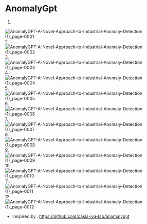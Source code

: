 # AnomalyGpt




1.
![AnomalyGPT-A-Novel-Approach-to-Industrial-Anomaly-Detection (1)_page-0001](https://github.com/Rakib-data-scientist/AnomalyGpt/assets/137823730/30e96ea5-1004-496d-a010-347493714086)
2.
![AnomalyGPT-A-Novel-Approach-to-Industrial-Anomaly-Detection (1)_page-0002](https://github.com/Rakib-data-scientist/AnomalyGpt/assets/137823730/4e806c9c-bc7b-4b30-9c74-59a2857254c3)
3.
![AnomalyGPT-A-Novel-Approach-to-Industrial-Anomaly-Detection (1)_page-0003](https://github.com/Rakib-data-scientist/AnomalyGpt/assets/137823730/1e850b5f-db36-43b9-9ae4-3fdbc8258fd8)
4.
![AnomalyGPT-A-Novel-Approach-to-Industrial-Anomaly-Detection (1)_page-0004](https://github.com/Rakib-data-scientist/AnomalyGpt/assets/137823730/478bd5ba-48f1-43b2-a12d-277eeddb6218)
5.
![AnomalyGPT-A-Novel-Approach-to-Industrial-Anomaly-Detection (1)_page-0005](https://github.com/Rakib-data-scientist/AnomalyGpt/assets/137823730/67600b37-5322-42d5-964f-7a2067028d0e)
6.
![AnomalyGPT-A-Novel-Approach-to-Industrial-Anomaly-Detection (1)_page-0006](https://github.com/Rakib-data-scientist/AnomalyGpt/assets/137823730/9fe5d980-ceb0-4b67-8022-db3feae8cb99)
7.
![AnomalyGPT-A-Novel-Approach-to-Industrial-Anomaly-Detection (1)_page-0007](https://github.com/Rakib-data-scientist/AnomalyGpt/assets/137823730/162cc53f-fb0c-4a7b-bc25-39e221227891)
8.
![AnomalyGPT-A-Novel-Approach-to-Industrial-Anomaly-Detection (1)_page-0008](https://github.com/Rakib-data-scientist/AnomalyGpt/assets/137823730/ce1e0316-c1d2-4679-a743-23aa0e587b44)
9.
![AnomalyGPT-A-Novel-Approach-to-Industrial-Anomaly-Detection (1)_page-0009](https://github.com/Rakib-data-scientist/AnomalyGpt/assets/137823730/70b0da4f-b00a-406d-9130-cfd53d60bdd2)
10.
![AnomalyGPT-A-Novel-Approach-to-Industrial-Anomaly-Detection (1)_page-0010](https://github.com/Rakib-data-scientist/AnomalyGpt/assets/137823730/68c08134-1543-4fa6-a83c-9531f287cc0c)
11.
![AnomalyGPT-A-Novel-Approach-to-Industrial-Anomaly-Detection (1)_page-0011](https://github.com/Rakib-data-scientist/AnomalyGpt/assets/137823730/f70e9df6-f4f4-4fe9-936d-36f1d2212100)
12.
![AnomalyGPT-A-Novel-Approach-to-Industrial-Anomaly-Detection (1)_page-0012](https://github.com/Rakib-data-scientist/AnomalyGpt/assets/137823730/7fe26219-4fa8-470e-9247-2b9bca35bc7f)


* Insipired by : https://github.com/casia-iva-lab/anomalygpt
